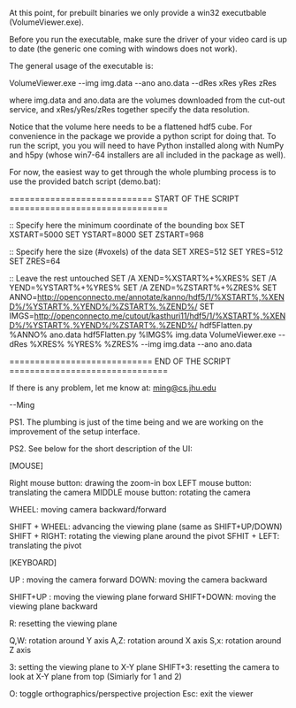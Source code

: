 At this point, for prebuilt binaries we only provide a win32 executbable
(VolumeViewer.exe).

Before you run the executable, make sure the driver of your video card is 
up to date (the generic one coming with windows does not work).

The general usage of the executable is:

VolumeViewer.exe --img img.data --ano ano.data --dRes xRes yRes zRes

where img.data and ano.data are the volumes downloaded from the cut-out service,
and xRes/yRes/zRes together specify the data resolution.

Notice that the volume here needs to be a flattened hdf5 cube. For convenience
in the package we provide a python script for doing that. To run the script, you
you will need to have Python installed along with NumPy and h5py (whose win7-64
installers are all included in the package as well). 

For now, the easiest way to get through the whole plumbing process is to use 
the provided batch script (demo.bat):


============================ START OF THE SCRIPT ===============================

:: Specify here the minimum coordinate of the bounding box
SET XSTART=5000
SET YSTART=8000
SET ZSTART=968

:: Specify here the size (#voxels) of the data
SET XRES=512
SET YRES=512
SET ZRES=64

:: Leave the rest untouched
SET /A XEND=%XSTART%+%XRES%
SET /A YEND=%YSTART%+%YRES%
SET /A ZEND=%ZSTART%+%ZRES%
SET ANNO=http://openconnecto.me/annotate/kanno/hdf5/1/%XSTART%,%XEND%/%YSTART%,%YEND%/%ZSTART%,%ZEND%/
SET IMGS=http://openconnecto.me/cutout/kasthuri11/hdf5/1/%XSTART%,%XEND%/%YSTART%,%YEND%/%ZSTART%,%ZEND%/
hdf5Flatten.py %ANNO% ano.data
hdf5Flatten.py %IMGS% img.data
VolumeViewer.exe --dRes %XRES% %YRES% %ZRES% --img img.data --ano ano.data

============================  END  OF THE SCRIPT ===============================


If there is any problem, let me know at: ming@cs.jhu.edu

--Ming


PS1. The plumbing is just of the time being and we are working on the improvement 
of the setup interface.

PS2. See below for the short description of the UI:


[MOUSE]

Right  mouse button: drawing the zoom-in box
LEFT   mouse button: translating the camera
MIDDLE mouse button: rotating the camera

WHEEL: moving camera backward/forward

SHIFT + WHEEL: advancing the viewing plane (same as SHIFT+UP/DOWN)
SHIFT + RIGHT: rotating the viewing plane around the pivot
SFHIT + LEFT:  translating the pivot


[KEYBOARD]

UP  : moving the camera forward
DOWN: moving the camera backward

SHIFT+UP  : moving the viewing plane forward
SHIFT+DOWN: moving the viewing plane backward

R: resetting the viewing plane

Q,W: rotation around Y axis
A,Z: rotation around X axis
S,x: rotation around Z axis

3: setting the viewing plane to X-Y plane 
SHIFT+3: resetting the camera to look at X-Y plane from top
(Simiarly for 1 and 2)

O: toggle orthographics/perspective projection
Esc: exit the viewer